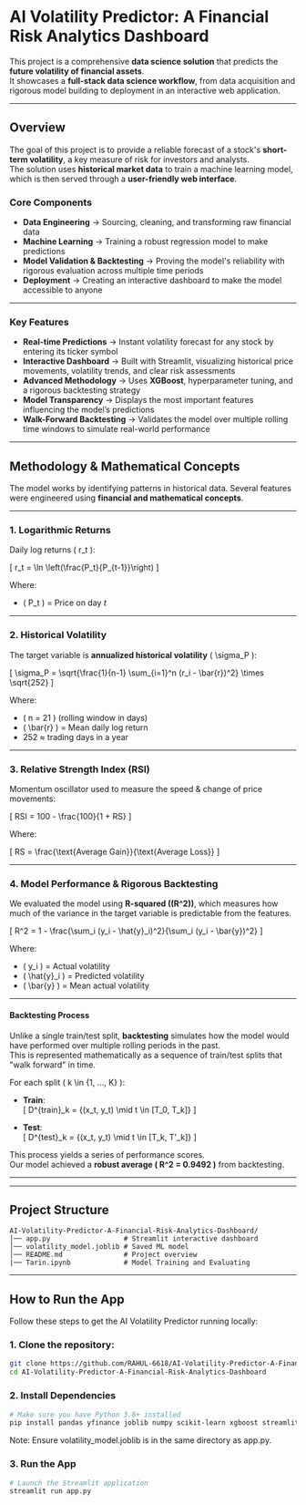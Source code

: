# AI Volatility Predictor: A Financial Risk Analytics Dashboard

This project is a comprehensive **data science solution** that predicts the **future volatility of financial assets**.  
It showcases a **full-stack data science workflow**, from data acquisition and rigorous model building to deployment in an interactive web application.

---

##  Overview
The goal of this project is to provide a reliable forecast of a stock's **short-term volatility**, a key measure of risk for investors and analysts.  
The solution uses **historical market data** to train a machine learning model, which is then served through a **user-friendly web interface**.

###  Core Components
- **Data Engineering** → Sourcing, cleaning, and transforming raw financial data  
- **Machine Learning** → Training a robust regression model to make predictions  
- **Model Validation & Backtesting** → Proving the model's reliability with rigorous evaluation across multiple time periods  
- **Deployment** → Creating an interactive dashboard to make the model accessible to anyone  

---

###  Key Features
- **Real-time Predictions** → Instant volatility forecast for any stock by entering its ticker symbol  
- **Interactive Dashboard** → Built with Streamlit, visualizing historical price movements, volatility trends, and clear risk assessments  
- **Advanced Methodology** → Uses **XGBoost**, hyperparameter tuning, and a rigorous backtesting strategy  
- **Model Transparency** → Displays the most important features influencing the model’s predictions  
- **Walk-Forward Backtesting** → Validates the model over multiple rolling time windows to simulate real-world performance  
 

---


##  Methodology & Mathematical Concepts

The model works by identifying patterns in historical data. Several features were engineered using **financial and mathematical concepts**.

---

### 1. Logarithmic Returns
Daily log returns \( r_t \):

\[
r_t = \ln \left(\frac{P_t}{P_{t-1}}\right)
\]

Where:  
- \( P_t \) = Price on day *t*

---

### 2. Historical Volatility
The target variable is **annualized historical volatility** \( \sigma_P \):

\[
\sigma_P = \sqrt{\frac{1}{n-1} \sum_{i=1}^n (r_i - \bar{r})^2} \times \sqrt{252}
\]

Where:  
- \( n = 21 \) (rolling window in days)  
- \( \bar{r} \) = Mean daily log return  
- 252 ≈ trading days in a year  

---

### 3. Relative Strength Index (RSI)
Momentum oscillator used to measure the speed & change of price movements:

\[
RSI = 100 - \frac{100}{1 + RS}
\]

Where:

\[
RS = \frac{\text{Average Gain}}{\text{Average Loss}}
\]

---

### 4. Model Performance & Rigorous Backtesting

We evaluated the model using **R-squared (\(R^2\))**, which measures how much of the variance in the target variable is predictable from the features.

\[
R^2 = 1 - \frac{\sum_i (y_i - \hat{y}_i)^2}{\sum_i (y_i - \bar{y})^2}
\]

Where:  
- \( y_i \) = Actual volatility  
- \( \hat{y}_i \) = Predicted volatility  
- \( \bar{y} \) = Mean actual volatility  

---

#### Backtesting Process
Unlike a single train/test split, **backtesting** simulates how the model would have performed over multiple rolling periods in the past.  
This is represented mathematically as a sequence of train/test splits that "walk forward" in time.

For each split \( k \in \{1, …, K\} \):

- **Train**:  
\[
D^{train}_k = \{(x_t, y_t) \mid t \in [T_0, T_k]\}
\]

- **Test**:  
\[
D^{test}_k = \{(x_t, y_t) \mid t \in [T_k, T'_k]\}
\]

This process yields a series of performance scores.  
Our model achieved a **robust average \( R^2 = 0.9492 \)** from backtesting.

---

---

##  Project Structure

```text
AI-Volatility-Predictor-A-Financial-Risk-Analytics-Dashboard/
│── app.py                  # Streamlit interactive dashboard
│── volatility_model.joblib # Saved ML model
│── README.md               # Project overview
|── Tarin.ipynb             # Model Training and Evaluating 
```

---

## How to Run the App

Follow these steps to get the AI Volatility Predictor running locally:
### 1. Clone the repository:

```bash
git clone https://github.com/RAHUL-6618/AI-Volatility-Predictor-A-Financial-Risk-Analytics-Dashboard.git
cd AI-Volatility-Predictor-A-Financial-Risk-Analytics-Dashboard
```
### 2. Install Dependencies
```bash
# Make sure you have Python 3.8+ installed
pip install pandas yfinance joblib numpy scikit-learn xgboost streamlit matplotlib seaborn
```

Note: Ensure volatility_model.joblib is in the same directory as app.py.
### 3. Run the App
```bash
# Launch the Streamlit application
streamlit run app.py
```
